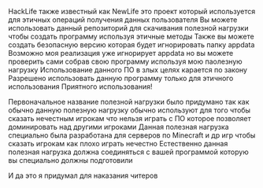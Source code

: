 HackLife также известный как NewLife это проект который используется для этичных операций получения данных пользователя
Вы можете использовать данный репозиторий для скачивания полезной нагрузки чтобы создать программу используя этичные методы
Также вы можете создать безопасную версию которая будет игнорировать папку appdata
Возможно моя реализация уже игнорирует appdata но вы можете проверить сами собрав свою программу используя мою паолезную нагрузку
Использование данного ПО в злых целях карается по закону
Разрешено использовать данную программу только для этичного использования
Приятного использования!

Первоначальное название полезной нагрузки было придумано так как обычно данную полезную нагрузку обычно используют для того чтобы сказать нечестным игрокам что нельзя играть с ПО которое позволяет доминировать над другими игроками
Данная полезная нагрузка специально была разработана для серверов по Minecraft и др игр чтобы сказать игрокам как плохо играть нечестно
Естественно данная полезная нагрузка должна соединяться с вашей программой которую вы специально должны подготовили

И да это я придумал для наказания читеров
